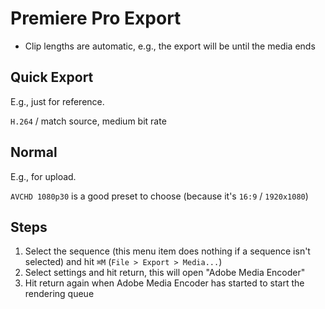 # Premiere Pro Export

- Clip lengths are automatic, e.g., the export will be until the media ends

## Quick Export

E.g., just for reference.

`H.264` / match source, medium bit rate

## Normal

E.g., for upload.

`AVCHD 1080p30` is a good preset to choose (because it's `16:9` / `1920x1080`)

## Steps

1. Select the sequence (this menu item does nothing if a sequence isn't selected) and hit `⌘M` (`File > Export > Media...`)
2. Select settings and hit return, this will open "Adobe Media Encoder"
3. Hit return again when Adobe Media Encoder has started to start the rendering queue

